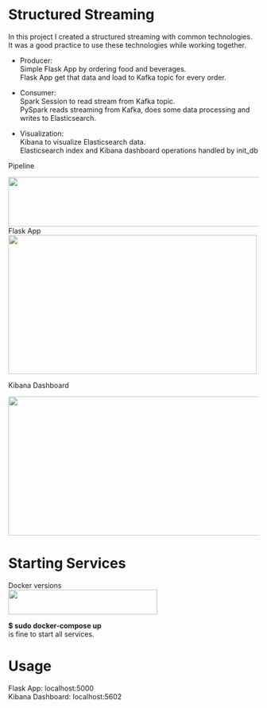 # Structured Streaming

In this project I created a structured streaming with common technologies.<br>
It was a good practice to use these technologies while working together.<br>

- Producer:<br>
Simple Flask App by ordering food and beverages.<br>
Flask App get that data and load to Kafka topic for every order.<br>

- Consumer:<br>
Spark Session to read stream from Kafka topic.<br>
PySpark reads streaming from Kafka, does some data processing and writes to Elasticsearch.<br>

- Visualization:<br>
Kibana to visualize Elasticsearch data.<br>
Elasticsearch index and Kibana dashboard operations handled by init_db

Pipeline

<img src="https://user-images.githubusercontent.com/67562422/213930430-33b6af44-c0b6-434b-9405-d38fe077ec28.png" width="800" height="100" >
<br>
Flask App

<img src="https://user-images.githubusercontent.com/67562422/210098040-c3e1e4cf-3bcf-4c28-8ea6-ac55cf560d41.png" width="500" height="280" >

Kibana Dashboard

<img src="https://user-images.githubusercontent.com/67562422/210100372-c5ab6564-eb08-4545-9f31-318fe3f2475a.png" width="1000" height="280" >

# Starting Services
Docker versions <br>
<img src="https://user-images.githubusercontent.com/67562422/214274763-a9432f84-d144-468d-9103-c4d687282e1d.png" width="300" height="50" >

<b>$ sudo docker-compose up</b> <br>
is fine to start all services. <br>

# Usage
Flask App: localhost:5000 <br>
Kibana Dashboard: localhost:5602 <br>










